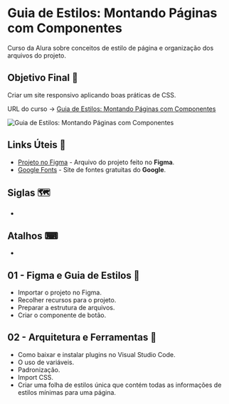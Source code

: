 # Guia de Estilos: Montando Páginas com Componentes

Curso da Alura sobre conceitos de estilo de página e organização dos arquivos do projeto.

## Objetivo Final &#x1F3AF;

Criar um site responsivo aplicando boas práticas de CSS.

URL do curso -> [Guia de Estilos: Montando Páginas com Componentes](https://cursos.alura.com.br/course/guia-estilos-paginas-componentes)

![Guia de Estilos: Montando Páginas com Componentes](https://www.alura.com.br/assets/api/share/curso-guia-estilos-paginas-componentes.png)

## Links Úteis &#x1F517;
* [Projeto no Figma](https://caelum-online-public.s3.amazonaws.com/1808-guia-de-estilos/01/Aula1-Styleguides.fig) - Arquivo do projeto feito no **Figma**.
* [Google Fonts](https://fonts.google.com/) - Site de fontes gratuitas do **Google**.

## Siglas &#x1F5FA;
*

## Atalhos &#x2328;
*

## 01 - Figma e Guia de Estilos &#x1F516;
* Importar o projeto no Figma.
* Recolher recursos para o projeto.
* Preparar a estrutura de arquivos.
* Criar o componente de botão.

## 02 - Arquitetura e Ferramentas &#x1F516;
* Como baixar e instalar plugins no Visual Studio Code.
* O uso de variáveis.
* Padronização.
* Import CSS.
* Criar uma folha de estilos única que contém todas as informações de estilos mínimas para uma página.